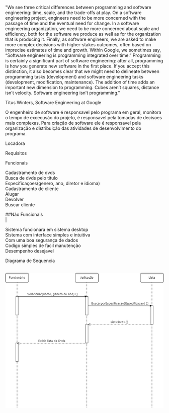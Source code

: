 "We see three critical differences between programming and software engineering: time, scale, and the trade-offs at play. On a software engineering project, engineers need to be more concerned with the passage of time and the eventual need for change. In a software engineering organization, we need to be more concerned about scale and efficiency, both for the software we produce as well as for the organization that is producing it. Finally, as software engineers, we are asked to make more complex decisions with higher-stakes outcomes, often based on imprecise estimates of time and growth. Within Google, we sometimes say, “Software engineering is programming integrated over time.” Programming is certainly a significant part of software engineering: after all, programming is how you generate new software in the first place. If you accept this distinction, it also becomes clear that we might need to delineate between programming tasks (development) and software engineering tasks (development, modification, maintenance). The addition of time adds an important new dimension to programming. Cubes aren’t squares, distance isn’t velocity. Software engineering isn’t programming."

Titus Winters, Software Engineering at Google


O engenheiro de software é responsavel pelo programa em geral, monitora o tempo de excecusão do projeto, é responsavel pela tomadas de decisoes mais complexas. 
Para criação de software ele é responsavel pela organização  e distribuição das atividades de desenvolvimento do programa.





Locadora

Requisitos 

Funcionais<br>

Cadastramento de dvds<br>
Busca de dvds pelo titulo <br>
Especificaçoes(genero, ano, diretor e idioma)<br>
Cadastramento de cliente<br>
Alugar<br>
Devolver<br>
Buscar cliente<br>


##Não Funcionais<br>|

Sistema funcionara em sistema desktop<br>
Sistema com interface simples e intuitiva<br>
Com uma boa segurança de dados<br>
Codigo simples de facil manutenção<br>
Desempenho desejavel<br>

Diagrama de Sequencia <br><br>

<img src="/Engenharia de Software/Diagramas/Diagrama de sequencia.png"><br><br>








